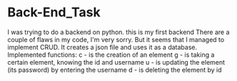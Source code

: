 # Back-End_Task
I was trying to do a backend on python. this is my first backend
There are a couple of flaws in my code, I'm very sorry. But it seems that I managed to implement CRUD. It creates a json file and uses it as a database. Implemented functions:
c - is the creation of an element
g - is taking a certain element, knowing the id and username
u - is updating the element (its password) by entering the username
d - is deleting the element by id
